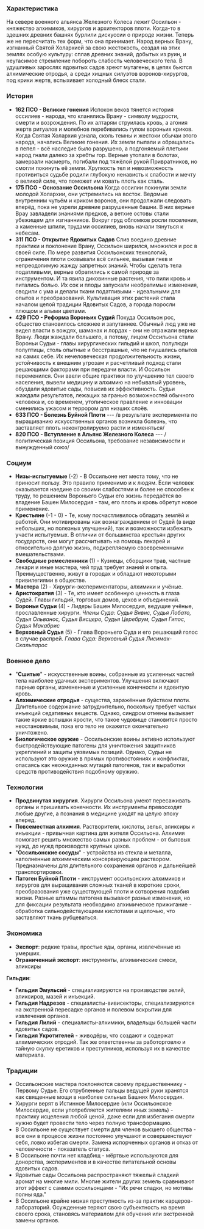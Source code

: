 ### Характеристика
На севере военного альянса Железного Колеса лежит Оссильон - княжество алхимиков, хирургов и архитекторов плоти. Когда-то в здешних древних башнях бурлили дискуссии о природе жизни. Теперь же не пересчитать тех форм, что она принимает. Народ верных Врану, изгнанный Святой Холархией за свою жестокость, создал на этих землях особую культуру: сплав древних знаний, добытых из руин, и неугасимое стремление побороть слабость человеческого тела.
В удушливых зарослях ядовитых садов зреют мутагены, в цепях бьются алхимические отродья, а среди хищных силуэтов воронов-хирургов, под крики жертв, вспыхивает холодный блеск стали.
### История
- **162 ПСО - Великие гонения**
	  Испокон веков тянется история оссилиев - народа, что кланялись Врану - символу мудрости, смерти и возрождения. По их алтарям струилась кровь, а агония жертв ритуалов и молебнов перебивались гулом вороньих криков. Когда Святая Холархия узнала, сколь темны и жестоки обычаи этого народа, начались Великие гонения. Их земли пылали и обращались в пепел - всё наследие было разрушено, а подгоняемый плетьми народ гнали далеко за хребты гор. Верные утопали в болотах, замерзали насмерть, погибали под тяжёлой рукой Привратников, но смогли покинуть её земли. Хрупкость тел и невозможность противиться судьбе родили глубокую ненависть к слабости и мечту о великой силе, что поможет им ковать плоть как сталь.
- **175 ПСО - Основание Оссильона**
	  Когда оссилии покинули земли молодой Холархии, они устремились на восток. Ведомые внутренним чутьём и криком воронов, они продолжали следовать вперёд, пока не узрели древние разрушенные башни. В них верные Врау завладели знаниями предков, а ветхие остовы стали убежищем для изгнанников. Вокруг груд обломков росли поселения, а каменные шпили, трудами оссилиев, вновь начали тянуться к небесам. 
- **311 ПСО - Открытие Ядовитых Садов**
	  Слив воедино древние практики и поклонение Врану, Оссильон ширился, множился и рос в своей силе. По мере развития Оссильонских технологий, ограничения плоти сковывали всё сильнее, вызывая гнев и непреодолимую жажду запретных знаний. Чтобы сделать тела податливыми, верные обратились к самой природе за инструментом. И та явила диковинные растения, что пили кровь и питались болью. Их сок и плоды запускали необратимые изменения, сводили с ума и делали ткани податливыми - идеальными для опытов и преобразований. 
	  Культивация этих растений стала началом целой традиции Ядовитых Садов, а города поросли плющом и алыми цветами. 
- **429 ПСО - Реформа Вороньих Судий**
	  Покуда Оссильон рос, общество становилось сложнее и запутаннее. Обычный люд уже не видел власти в вождях, шаманах и лордах - они не отражали верных Врану. Люди жаждали большего, а потому, лицом Оссильона стали Вороньи Судьи - главы хирургических гильдий и школ, полулюди полуптицы, столь опытные и бесстрашные, что не гнушались опытов на самих себе. Их нечеловеческая продолжительность жизни, устойчивость к внешним угрозам и расчетливый подход стали решающими факторами при передачи власти. И Оссильон переменился.
	  Они ввели общие практики по улучшению тел своего населения, вывели медицину и алхимию на небывалый уровень, обуздали ядовитые сады, повысив их эффективность. Судьи жаждали результатов, лежащих за гранью возможностей обычного человека и, со временем, утопическое правление и инновации сменились ужасом и террором для низших слоёв.
- **633 ПСО - Болезнь Буйной Плоти**
	   ---
	   /в результате эксперимента по выращиванию искусственных органов возникла болезнь, что заставляет плоть неконтролируемо расти и изменяться/
- **820 ПСО -  Вступление в Альянс Железного Колеса**
	  ---
	  /политическая позиция Оссильона, требование независимости и вынужденный союз/
### Социум
- **Низы-испытуемые** (-2) - В Оссильоне нет места тому, что не приносит пользу. Это правило применимо и к людям. Если человек оказывается наедине со своими слабостями и более не способен к труду, то решением Вороньего Судьи его жизнь передаётся во владение Башен Милосердия - там, его плоть и кровь обретут новое применение.
- **Крестьяне** (-1 - 0) - Те, кому посчастливилось обладать землёй и работой. Они мотивированы как вознаграждением от Судей (в виде небольших, но полезных улучшений), так и возможности избежать участи испытуемых. В отличии от большинства крестьян других государств, они могут рассчитывать на помощь лекарей и относительно долгую жизнь, подкрепляемую своевременными вмешательствами.
- **Свободные ремесленники** (1) - Кузнецы, сборщики трав, частные лекари и иные мастера, чей труд требует знаний и опыта. Преимущественно, живут в городах и обладают некоторыми привилегиями в обществе.
- **Мастера** (2) - Хирурги-экспериментаторы, алхимики и учёные.
- **Аристократия** (3) - Те, кто имеет особенную ценность в глаза Судей. Главы гильдий, торговых домов, цехов и объединений.
- **Вороньи Судьи** (4) - Лидеры Башен Милосердия, ведущие учёные, прославленные хирурги.
	  *Члены Суда: Судья Вивис, Судья Лобато, Судья Ольванос, Судья Висцеро, Судья Церебрум, Судья Гипос, Судья Макабрис*
- **Верховный Судья** (5) - Глава Вороньего Суда и его решающий голос в случае распрей.
	  *Глава Суда: Верховный Судья Лисимах-Скальпарос*
### Военное дело
- "**Сшитые**" - искусственные воины, собранные из усиленных частей тела наиболее удачных экспериментов. Улучшения включают парные органы, измененные и усиленные конечности и ядовитую кровь.
- **Алхимические отродья** - существа, заражённые буйством плоти. Длительное содержание затруднительно, поскольку требует частых инъекций седативных веществ. Однако, синдром отмены вызывает такие яркие вспышки ярости, что такое чудовище становится просто неостановимым, пока его тело не окажется окончательно уничтожено.
- **Биологическое оружие** - Оссильонские воины активно используют быстродействующие патогены для уничтожения защитников укреплений и защиты уязвимых позиций. Однако, Судьи не используют это оружие в прямых противостояниях и конфликтах, опасаясь как неожиданных мутаций патогенов, так и выработки средств противодействия подобному оружию.
### Технологии
- **Продвинутая хирургия**. Хирурги Оссильона умеют пересаживать органы и пришивать конечности. Их инструменты превосходят любые другие, а познания в медицине уходят на целую эпоху вперед.
- **Повсеместная алхимия**. Растворители, кислоты, зелья, эликсиры и инъекции - привычная картина для жителя Оссильона. Алхимия помогает решить множество самых разных проблем - от бытовых нужд, до нужд производств крупных цехов.
- "**Оссильонские сосуды**" - устройства из стекла и металла, наполненные алхимическим консервирующим раствором. Предназначены для длительного сохранения органов и дальнейшей транспортировки.
- **Патоген Буйной Плоти** - инструмент оссильонских алхимиков и хирургов для выращивания сложных тканей в короткие сроки, преобразования уже существующей плоти и сотворения подобия жизни. Разные штаммы патогена вызывают разные изменения, но для фиксации результата необходимо алхимическое прижигание - обработка сильнодействующими кислотами и щелочью, что заставляют ткань рубцеваться.
### Экономика
- **Экспорт**: редкие травы, простые яды, органы, извлечённые из умерших.
- **Ограниченный экспорт**: инструменты, алхимические смеси, эликсиры

**Гильдии**:
- **Гильдия Эмульсий** - специализируются на производстве зелий, эликсиров, мазей и инъекций.
- **Гильдия Надрезов** - специалисты-вивисекторы, специализируются на экстренной пересадке органов и полевом вскрытии для извлечения органов.
- **Гильдия Лилий** - специалисты-алхимики, владельцы большей части ядовитых садов.
- **Гильдия Укротителей** - живодёры, что создают и содержат алхимических отродий. Так же ответственны за работорговлю и тайную скупку еретиков и преступников, используя их в качестве материала.
### Традиции
- Оссильонские мастера поклоняются своему предшественнику - Первому Судье. Его отрубленные пальцы ведущей руки хранятся как священные мощи в наиболее сильных Башнях Милосердия.
- Хирурги верят в Истинное Милосердие (или Оссильонское Милосердие, если употребляется жителями иных земель) - практику исцеления любой ценой, даже если для избегания смерти нужно будет провести тело через полную трансформацию.
- В Оссильоне не существует смерти для членов высшего общества - все они в процессе жизни постоянно улучшают и совершенствуют себя, ловко избегая смерти. Замена испорченных органов и отказ от человечности - показатель статуса.
- В Оссильоне почти нет кладбищ - мёртвые используются для донорства, экспериментов и в качестве питательной основы ядовитых садов.
- Ядовитые сады Оссильона распространяют тяжелый сладкий аромат на многие мили. Многие жители других земель сравнивают этот эффект с самими оссильонцами - "Их речи сладки, но мотивы полны яда."
- В Оссильоне крайне низкая преступность из-за практик карцеров-лабораторий. Осужденные теряют свою субъектность на время своего срока, становясь материалом для обучения или экстренной замены органов.